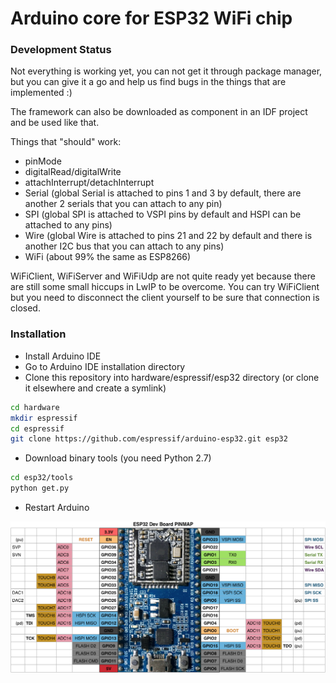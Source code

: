 Arduino core for ESP32 WiFi chip
===========================================

### Development Status
Not everything is working yet, you can not get it through package manager, but you can give it a go and help us find bugs in the things that are implemented :)

The framework can also be downloaded as component in an IDF project and be used like that.

Things that "should" work:
- pinMode
- digitalRead/digitalWrite
- attachInterrupt/detachInterrupt
- Serial (global Serial is attached to pins 1 and 3 by default, there are another 2 serials that you can attach to any pin)
- SPI (global SPI is attached to VSPI pins by default and HSPI can be attached to any pins)
- Wire (global Wire is attached to pins 21 and 22 by default and there is another I2C bus that you can attach to any pins)
- WiFi (about 99% the same as ESP8266)

WiFiClient, WiFiServer and WiFiUdp are not quite ready yet because there are still some small hiccups in LwIP to be overcome.
You can try WiFiClient but you need to disconnect the client yourself to be sure that connection is closed.

### Installation
- Install Arduino IDE
- Go to Arduino IDE installation directory
- Clone this repository into hardware/espressif/esp32 directory (or clone it elsewhere and create a symlink)
```bash
cd hardware
mkdir espressif
cd espressif
git clone https://github.com/espressif/arduino-esp32.git esp32
```
- Download binary tools (you need Python 2.7)
```bash
cd esp32/tools
python get.py
```
- Restart Arduino

![Pin Functions](doc/esp32_pinmap.png)
